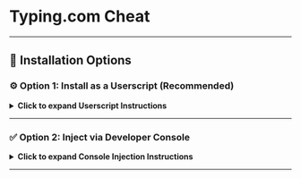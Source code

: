 # Typing.com Cheat

---

## 🚀 Installation Options

### ⚙️ Option 1: Install as a Userscript (Recommended)

<details>
<summary><strong>Click to expand Userscript Instructions</strong></summary>

#### 🔹 One-Click Install  
👉 [Install Typingcom.user.js](https://github.com/crackbob/Typing-com-Cheat/raw/main/build/Typingcom.user.js)  
*(Requires [Tampermonkey](https://tampermonkey.net/) or [Violentmonkey](https://violentmonkey.github.io/) installed)*

</details>

---

### ✅ Option 2: Inject via Developer Console

<details>
<summary><strong>Click to expand Console Injection Instructions</strong></summary>

#### 1. Open Developer Tools  
- **Windows/Linux**: Press `F12` or `Ctrl + Shift + I`  
- **Mac**: Press `Cmd + Option + I`  
Or, right-click anywhere on the page and select **“Inspect”**  
<img src="https://raw.githubusercontent.com/crackbob/Typing-com-Cheat/refs/heads/main/assets/instructions/devtools.PNG" width="400"/>

---

#### 2. Go to the Console Tab  
Click the **Console** tab  
<img src="https://raw.githubusercontent.com/crackbob/Typing-com-Cheat/refs/heads/main/assets/instructions/console.png" width="400"/>

---

#### 3. Allow Pasting (if needed)  
In some browsers, you might need to type `allow pasting` first.  
<img src="https://raw.githubusercontent.com/crackbob/Typing-com-Cheat/refs/heads/main/assets/instructions/allowpasting.PNG" width="400"/>

---

#### 4. Copy the Script  
Grab the latest script from GitHub:  
👉 [Typingcom.min.js](https://github.com/crackbob/Typing-com-Cheat/blob/main/build/Typingcom.min.js)  
<img src="https://raw.githubusercontent.com/crackbob/Typing-com-Cheat/refs/heads/main/assets/instructions/copy-code.PNG" width="400"/>

---

#### 5. Paste and Run  
Paste the copied code into the Console and press **Enter**.  
Once it’s running, you can close the Developer Tools.  
<img src="https://raw.githubusercontent.com/crackbob/Typing-com-Cheat/refs/heads/main/assets/instructions/console-injection.PNG" width="400"/>

</details>

---

